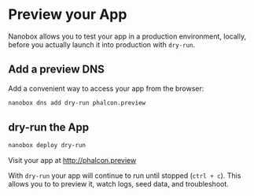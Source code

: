 # Preview your App

Nanobox allows you to test your app in a production environment, locally, before you actually launch it into production with `dry-run`.

## Add a preview DNS
Add a convenient way to access your app from the browser:

```bash
nanobox dns add dry-run phalcon.preview
```

## dry-run the App

```bash
nanobox deploy dry-run
```

Visit your app at <a href="http://phalcon.preview" target="\_blank">http://phalcon.preview</a>

With `dry-run` your app will continue to run until stopped (`ctrl + c`). This allows you to to preview it, watch logs, seed data, and troubleshoot.

